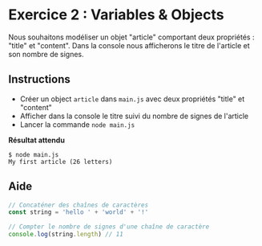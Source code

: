 # Exercice 2 : Variables & Objects

Nous souhaitons modéliser un objet "article" comportant deux propriétés : "title" et "content". Dans la console nous afficherons le titre de l'article et son nombre de signes.

## Instructions

* Créer un object `article` dans `main.js` avec deux propriétés "title" et "content"
* Afficher dans la console le titre suivi du nombre de signes de l'article
* Lancer la commande `node main.js`

**Résultat attendu**

```
$ node main.js
My first article (26 letters)
```

## Aide

```js
// Concaténer des chaînes de caractères
const string = 'hello ' + 'world' + '!'

// Compter le nombre de signes d'une chaîne de caractère
console.log(string.length) // 11
```
